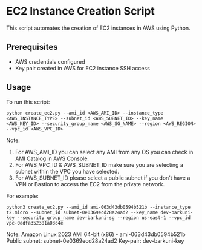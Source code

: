 # EC2 Instance Creation Script

This script automates the creation of EC2 instances in AWS using Python.

## Prerequisites

- AWS credentials configured
- Key pair created in AWS for EC2 instance SSH access

## Usage

To run this script:
```
python create_ec2.py --ami_id <AWS_AMI_ID> --instance_type <AWS_INSTANCE_TYPE> --subnet_id <AWS_SUBNET_ID> --key_name <AWS_KEY_ID> --security_group_name <AWS_SG_NAME> --region <AWS_REGION> --vpc_id <AWS_VPC_ID>
```

Note:
1. For AWS_AMI_ID you can select any AMI from any OS you can check in AMI Catalog in AWS Console.
2. For AWS_VPC_ID & AWS_SUBNET_ID make sure you are selecting a subnet within the VPC you have selected.
3. For AWS_SUBNET_ID please select a public subnet if you don't have a VPN or Bastion to access the EC2 from the private network.

For example: 
```
python3 create_ec2.py --ami_id ami-063d43db0594b521b --instance_type t2.micro --subnet_id subnet-0e0369ecd28a24ad2 --key_name dev-barkuni-key --security_group_name dev-barkuni-sg --region us-east-1 --vpc_id vpc-0edfa352381a03c4e
```
Note:
Amazon Linux 2023 AMI 64-bit (x86) - ami-063d43db0594b521b
Public subnet: subnet-0e0369ecd28a24ad2
Key-pair: dev-barkuni-key